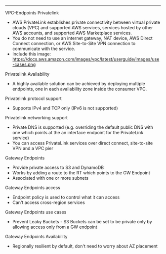 
---
VPC-Endpoints
Privatelink
- AWS PrivateLink establishes private connectivity between virtual private clouds (VPC) and supported AWS services, services hosted by other AWS accounts, and supported AWS Marketplace services.
- You do not need to use an internet gateway, NAT device, AWS Direct Connect connection, or AWS Site-to-Site VPN connection to communicate with the service.
- Include this image: https://docs.aws.amazon.com/images/vpc/latest/userguide/images/use-cases.png

Privatelink Availability
-  A highly available solution can be achieved by deploying multiple endpoints, one in each availability zone inside the consumer VPC.

Privatelink protocol support
- Supports IPv4 and TCP only (IPv6 is not supported)

Privatelink networking support
- Private DNS is supported (e.g. overriding the default public DNS with one which points at the an interface endpoint for the PrivateLink service)
- You can access PrivateLink services over direct connect, site-to-site VPN and a VPC pier

Gateway Endpoints
- Provide private access to S3 and DynamoDB
- Works by adding a route to the RT which points to the GW Endpoint
- Associated with one or more subnets

Gateway Endpoints access
- Endpoint policy is used to control what it can access
- Can't access cross-region services

Gateway Endpoints use cases
- Prevent Leaky Buckets - S3 Buckets can be set to be private only by allowing access only from a GW endpoint

Gateway Endpoints Availability
- Regionally resilient by default, don't need to worry about AZ placement